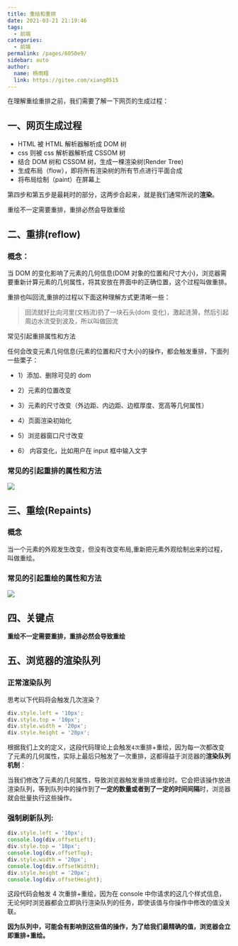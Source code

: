 ```yaml
---
title: 重绘和重排
date: 2021-03-21 21:19:46
tags:
  - 前端
categories:
  - 前端
permalink: /pages/6050e9/
sidebar: auto
author:
  name: 杨雨翔
  link: https://gitee.com/xiang0515
---
```


在理解重绘重排之前，我们需要了解一下网页的生成过程：

## 一、网页生成过程

- HTML 被 HTML 解析器解析成 DOM 树
- css 则被 css 解析器解析成 CSSOM 树
- 结合 DOM 树和 CSSOM 树，生成一棵渲染树(Render Tree)
- 生成布局（flow），即将所有渲染树的所有节点进行平面合成
- 将布局绘制（paint）在屏幕上

第四步和第五步是最耗时的部分，这两步合起来，就是我们通常所说的**渲染**。

重绘不一定需要重排，重排必然会导致重绘

## 二、重排(reflow)

### 概念：

当 DOM 的变化影响了元素的几何信息(DOM 对象的位置和尺寸大小)，浏览器需要重新计算元素的几何属性，将其安放在界面中的正确位置，这个过程叫做重排。

重排也叫回流,重排的过程以下面这种理解方式更清晰一些：

> 回流就好比向河里(文档流)扔了一块石头(dom 变化)，激起涟漪，然后引起周边水流受到波及，所以叫做回流

常见引起重排属性和方法

任何会改变元素几何信息(元素的位置和尺寸大小)的操作，都会触发重排，下面列一些栗子：

- 1）添加、删除可见的 dom

- 2）元素的位置改变

- 3）元素的尺寸改变（外边距、内边距、边框厚度、宽高等几何属性）

- 4）页面渲染初始化

- 5）浏览器窗口尺寸改变

- 6） 内容变化，比如用户在 input 框中输入文字

### 常见的引起重排的属性和方法

![](https://yangblogimg.oss-cn-hangzhou.aliyuncs.com/blogImg/重排属性方法.png)

## 三、重绘(Repaints)

### 概念

当一个元素的外观发生改变，但没有改变布局,重新把元素外观绘制出来的过程，叫做重绘。

### 常见的引起重绘的属性和方法

![](https://yangblogimg.oss-cn-hangzhou.aliyuncs.com/blogImg/重绘属性.png)

## 四、关键点

**重绘不一定需要重排，重排必然会导致重绘**

## 五、浏览器的渲染队列

### 正常渲染队列

思考以下代码将会触发几次渲染？

```js
div.style.left = '10px';
div.style.top = '10px';
div.style.width = '20px';
div.style.height = '20px';
```

根据我们上文的定义，这段代码理论上会触发`4次`重排+重绘，因为每一次都改变了元素的几何属性，实际上最后只触发了一次重排，这都得益于浏览器的**渲染队列机制**：

当我们修改了元素的几何属性，导致浏览器触发重排或重绘时。它会把该操作放进渲染队列，等到队列中的操作到了**一定的数量或者到了一定的时间间隔**时，浏览器就会批量执行这些操作。

### 强制刷新队列:

```js
div.style.left = '10px';
console.log(div.offsetLeft);
div.style.top = '10px';
console.log(div.offsetTop);
div.style.width = '20px';
console.log(div.offsetWidth);
div.style.height = '20px';
console.log(div.offsetHeight);
```

这段代码会触发 4 次重排+重绘，因为在 console 中你请求的这几个样式信息，无论何时浏览器都会立即执行渲染队列的任务，即使该值与你操作中修改的值没关联。

**因为队列中，可能会有影响到这些值的操作，为了给我们最精确的值，浏览器会立即重排+重绘。**
